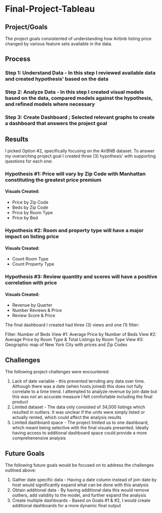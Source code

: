# Final-Project-Tableau

## Project/Goals
The project goals consistented of understanding how Airbnb listing price changed by various feature sets available in the data. 

## Process
### Step 1: Understand Data - In this step I reviewed available data and created hypothesis' based on the data
### Step 2: Analyze Data - In this step I created visual models based on the data, compared models against the hypothesis, and refined models where necessary
### Step 3: Create Dashboard ; Selected relevant graphs to create a dashboard that answers the project goal  

## Results
I picked Option #2, specifically focusing on the AirBNB dataset. To answer my overarching project goal I created three (3) hypothesis' with supporting questions for each one:

### Hypothesis #1: Price will vary by Zip Code with Manhattan constituting the greatest price premium
#### Visuals Created: 
- Price by Zip Code
- Beds by Zip Code
- Price by Room Type
- Price by Bed

### Hypothesis #2: Room and property type will have a major impact on listing price
#### Visuals Created:
- Count Room Type
- Count Property Type

### Hypothesis #3: Review quantity and scores will have a positive correlation with price
#### Visuals Created:
- Revenue by Quarter
- Number Reviews & Price
- Review Score & Price

The final dashboard I created had three (3) views and one (1) filter:

Filter: Number of Beds
View #1: Average Price by Number of Beds
View #2: Average Price by Room Type & Total Listings by Room Type
View #3: Geographic map of New York City with prices and Zip Codes

## Challenges 
The following project challenges were encountered:

1) Lack of date variable - this prevented ternding any data over time. Although there was a date (when hosts joined) this does not fully correlate to a time trend. I attempted to analyze revenue by join date but this was not an accurate measure I felt comfortable including the final product
2) Limited dataset - The data only consisted of 34,000 listings which resulted in outliers. It was unclear if the units were simply listed or actually rented, which could affect the analysis results
3) Limited dashboard space - The project limited us to one dashboard, which meant being selective with the final visuals presented. Ideally having access to additional dashboard space could provide a more comprehenensive analysis

## Future Goals
The following future goals would be focused on to address the challenges outlined above:

1) Gather date specific data - Having a date column instead of join date by host would significantly expand what can be done with this analysis
2) Obtain additional data - By having additional data this would remove outliers, add validiity to the model, and further expand the analysis
3) Create multiple dashboards - Based on Goals #1 & #2, I would create additional dashboards for a more dynamic final output
